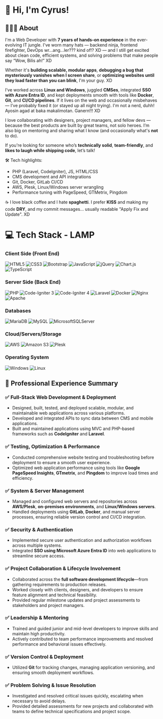 # 👋 Hi, I'm Cyrus!

## 👩🏻‍💻 About<br/>

I'm a Web Developer with **7 years of hands-on experience** in the ever-evolving IT jungle. I've worn many hats — backend ninja, frontend firefighter, DevOps wr...ang...ler??? kind of!? XD — and I still get excited about clean code, efficient systems, and solving problems that make people say “Wow, Bilis ah!” XD

Whether it's **building scalable, modular apps**, **debugging a bug that mysteriously vanishes when I screen share**, or **optimizing websites until they load faster than you can blink**, I'm your guy. XD

I’ve worked across **Linux and Windows**, juggled **CMSes**, integrated **SSO with Azure Entra ID**, and kept deployments smooth with tools like **Docker**, **Git**, and **CI/CD pipelines**. If it lives on the web and occasionally misbehaves — I’ve probably fixed it (or stayed up all night trying). I'm not a nerd, duhh! Ayosin agad at baka makalimotan. Ganern!!! XD

I love collaborating with designers, project managers, and fellow devs — because the best products are built by great teams, not solo heroes. I’m also big on mentoring and sharing what I know (and occasionally what's **not** to do).

If you're looking for someone who’s **technically solid**, **team-friendly**, and **likes to laugh while shipping code**, let’s talk!

🛠️ Tech highlights:
- PHP (Laravel, CodeIgniter), JS, HTML/CSS
- CMS development and API integrations
- Git, Docker, GitLab CI/CD
- AWS, Plesk, Linux/Windows server wrangling
- Performance tuning with PageSpeed, GTMetrix, Pingdom

☕ I love black coffee and I hate **spaghetti**. I prefer **KISS** and making my code **DRY**, and my commit messages... usually readable "Apply Fix and Update". XD

# 💻 Tech Stack - LAMP
<!-- Badges from https://github.com/Ileriayo/markdown-badges -->
### Client Side (Front End)
![HTML5](https://img.shields.io/badge/html5-%23E34F26.svg?style=for-the-badge&logo=html5&logoColor=white)
![CSS3](https://img.shields.io/badge/css3-%231572B6.svg?style=for-the-badge&logo=css3&logoColor=white)
![Bootstrap](https://img.shields.io/badge/bootstrap-%238511FA.svg?style=for-the-badge&logo=bootstrap&logoColor=white)
![JavaScript](https://img.shields.io/badge/javascript-%23323330.svg?style=for-the-badge&logo=javascript&logoColor=%23F7DF1E)
![jQuery](https://img.shields.io/badge/jquery-%230769AD.svg?style=for-the-badge&logo=jquery&logoColor=white)
![Chart.js](https://img.shields.io/badge/chart.js-F5788D.svg?style=for-the-badge&logo=chart.js&logoColor=white)
![TypeScript](https://img.shields.io/badge/typescript-%23007ACC.svg?style=for-the-badge&logo=typescript&logoColor=white)<br/>

### Server Side (Back End)
![PHP](https://img.shields.io/badge/php-%23777BB4.svg?style=for-the-badge&logo=php&logoColor=white)
![Code-Igniter 3](https://img.shields.io/badge/CodeIgniter-3-%23EF4223.svg?style=for-the-badge&logo=codeIgniter&logoColor=white)
![Code-Igniter 4](https://img.shields.io/badge/CodeIgniter-4-%23EF4223.svg?style=for-the-badge&logo=codeIgniter&logoColor=white)
![Laravel](https://img.shields.io/badge/laravel-%23FF2D20.svg?style=for-the-badge&logo=laravel&logoColor=white)
![Docker](https://img.shields.io/badge/docker-%230db7ed.svg?style=for-the-badge&logo=docker&logoColor=white)
![Nginx](https://img.shields.io/badge/nginx-%23009639.svg?style=for-the-badge&logo=nginx&logoColor=white)
![Apache](https://img.shields.io/badge/apache-%23D42029.svg?style=for-the-badge&logo=apache&logoColor=white)

### Databases
![MariaDB](https://img.shields.io/badge/MariaDB-003545?style=for-the-badge&logo=mariadb&logoColor=white)
![MySQL](https://img.shields.io/badge/mysql-4479A1.svg?style=for-the-badge&logo=mysql&logoColor=white)
![MicrosoftSQLServer](https://img.shields.io/badge/Microsoft%20SQL%20Server-CC2927?style=for-the-badge&logo=microsoft%20sql%20server&logoColor=white)

### Cloud/Servers/Storage
![AWS](https://img.shields.io/badge/AWS-%23FF9900.svg?style=for-the-badge&logo=amazon-aws&logoColor=white)
![Amazon S3](https://img.shields.io/badge/Amazon%20S3-FF9900?style=for-the-badge&logo=amazons3&logoColor=white)
![Plesk](https://img.shields.io/badge/Plesk-%233B4D98.svg?style=for-the-badge&logo=Dropbox&logoColor=white)

### Operating System
![Windows](https://img.shields.io/badge/Windows-0078D6?style=for-the-badge&logo=windows&logoColor=white)
![Linux](https://img.shields.io/badge/Linux-FCC624?style=for-the-badge&logo=linux&logoColor=black)

## 💼 Professional Experience Summary

### ✅ Full-Stack Web Development & Deployment
- Designed, built, tested, and deployed scalable, modular, and maintainable web applications across various platforms.
- Developed and integrated APIs to sync data between CMS and mobile applications.
- Built and maintained applications using MVC and PHP-based frameworks such as **CodeIgniter** and **Laravel**.

### ✅ Testing, Optimization & Performance
- Conducted comprehensive website testing and troubleshooting before deployment to ensure a smooth user experience.
- Optimized web application performance using tools like **Google PageSpeed Insights**, **GTmetrix**, and **Pingdom** to improve load times and efficiency.

### ✅ System & Server Management
- Managed and configured web servers and repositories across **AWS/Plesk**, **on-premises environments**, and **Linux/Windows servers**.
- Handled deployments using **GitLab**, **Docker**, and manual server processes, ensuring reliable version control and CI/CD integration.

### ✅ Security & Authentication
- Implemented secure user authentication and authorization workflows across multiple systems.
- Integrated **SSO using Microsoft Azure Entra ID** into web applications to streamline secure access.

### ✅ Project Collaboration & Lifecycle Involvement
- Collaborated across the **full software development lifecycle**—from gathering requirements to production releases.
- Worked closely with clients, designers, and developers to ensure feature alignment and technical feasibility.
- Provided regular milestone updates and project assessments to stakeholders and project managers.

### ✅ Leadership & Mentoring
- Trained and guided junior and mid-level developers to improve skills and maintain high productivity.
- Actively contributed to team performance improvements and resolved performance and behavioral issues effectively.

### ✅ Version Control & Deployment
- Utilized **Git** for tracking changes, managing application versioning, and ensuring smooth deployment workflows.

### ✅ Problem Solving & Issue Resolution
- Investigated and resolved critical issues quickly, escalating when necessary to avoid delays.
- Provided detailed assessments for new projects and collaborated with teams to define technical specifications and project scope.
